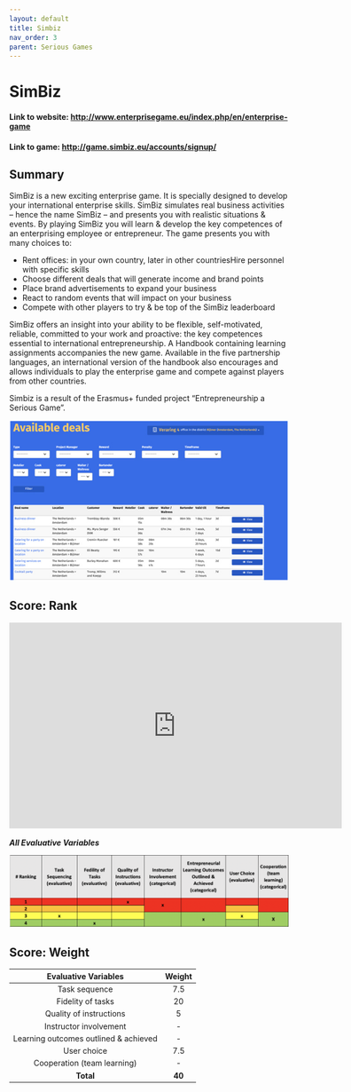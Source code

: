 ```yaml
---
layout: default
title: Simbiz
nav_order: 3
parent: Serious Games
---
```


# SimBiz

#### Link to website: http://www.enterprisegame.eu/index.php/en/enterprise-game

#### Link to game: http://game.simbiz.eu/accounts/signup/

## Summary

SimBiz is a new exciting enterprise game. It is specially designed to develop your international enterprise skills.
SimBiz simulates real business activities – hence the name SimBiz – and presents you with realistic situations & events. By playing SimBiz you will learn & develop the key competences of an enterprising employee or entrepreneur.
The game presents you with many choices to:

- Rent offices: in your own country, later in other countriesHire personnel with specific skills
- Choose different deals that will generate income and brand points
- Place brand advertisements to expand your business
- React to random events that will impact on your business
- Compete with other players to try & be top of the SimBiz leaderboard

SimBiz offers an insight into your ability to be flexible, self-motivated, reliable, committed to your work and proactive: the key competences essential to international entrepreneurship.
A Handbook containing learning assignments accompanies the new game. Available in the five partnership languages, an international version of the handbook also encourages and allows individuals to play the enterprise game and compete against players from other countries.

Simbiz is a result of the Erasmus+ funded project “Entrepreneurship a Serious Game”.

![Image of Simbiz](../assets/Simbiz.jpg)

## Score: Rank

<iframe width="600" height="371" seamless frameborder="0" scrolling="no" src="https://docs.google.com/spreadsheets/d/e/2PACX-1vRQeSSNa-R2e3TA_gbRtNTG3-69Q0TsvFACQQct_vCGbwvci6NYCB5iWdA0Nlzw5RUHCZdxqINldR5G/pubchart?oid=1028227620&amp;format=interactive"></iframe>

**_All Evaluative Variables_**

![Image of bizebee](../assets/simbizscore.png)

## Score: Weight

|         Evaluative Variables          | Weight |
| :-----------------------------------: | :----: |
|             Task sequence             |  7.5   |
|           Fidelity of tasks           |   20   |
|        Quality of instructions        |   5    |
|        Instructor involvement         |   -    |
| Learning outcomes outlined & achieved |   -    |
|              User choice              |  7.5   |
|      Cooperation (team learning)      |   -    |
|               **Total**               | **40** |
